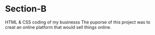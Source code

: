 # Section-B
HTML & CSS coding of my businesss 
The puporse of this project was to creat an online platform that would sell things online.
